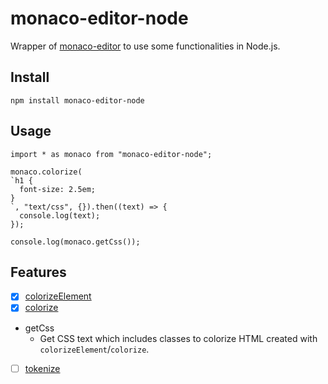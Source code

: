 # monaco-editor-node

Wrapper of [monaco-editor](https://github.com/microsoft/monaco-editor) to use some functionalities in Node.js.

## Install

```
npm install monaco-editor-node
```

## Usage

```
import * as monaco from "monaco-editor-node";

monaco.colorize(
`h1 {
  font-size: 2.5em;
}
`, "text/css", {}).then((text) => {
  console.log(text);
});

console.log(monaco.getCss());
```

## Features

- [x] [colorizeElement](https://microsoft.github.io/monaco-editor/api/modules/monaco.editor.html#colorizeelement)
- [x] [colorize](https://microsoft.github.io/monaco-editor/api/modules/monaco.editor.html#colorize)
- getCss
  - Get CSS text which includes classes to colorize HTML created with `colorizeElement`/`colorize`.
- [ ] [tokenize](https://microsoft.github.io/monaco-editor/api/modules/monaco.editor.html#tokenize)
